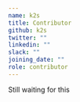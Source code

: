```yaml
---
name: k2s
title: Contributor
github: k2s
twitter: ""
linkedin: ""
slack: ""
joining_date: ""
role: contributor
---
```


Still waiting for this
